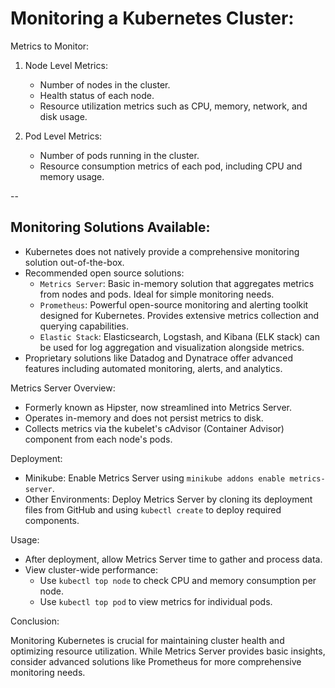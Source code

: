 # Monitoring a Kubernetes Cluster:


Metrics to Monitor:

1. Node Level Metrics:
   - Number of nodes in the cluster.
   - Health status of each node.
   - Resource utilization metrics such as CPU, memory, network, and disk usage.

2. Pod Level Metrics:
   - Number of pods running in the cluster.
   - Resource consumption metrics of each pod, including CPU and memory usage.

--

## Monitoring Solutions Available:

- Kubernetes does not natively provide a comprehensive monitoring solution out-of-the-box.
- Recommended open source solutions:
  - `Metrics Server`: Basic in-memory solution that aggregates metrics from nodes and pods. Ideal for simple monitoring needs.
  - `Prometheus`: Powerful open-source monitoring and alerting toolkit designed for Kubernetes. Provides extensive metrics collection and querying capabilities.
  - `Elastic Stack`: Elasticsearch, Logstash, and Kibana (ELK stack) can be used for log aggregation and visualization alongside metrics.
- Proprietary solutions like Datadog and Dynatrace offer advanced features including automated monitoring, alerts, and analytics.

Metrics Server Overview:

- Formerly known as Hipster, now streamlined into Metrics Server.
- Operates in-memory and does not persist metrics to disk.
- Collects metrics via the kubelet's cAdvisor (Container Advisor) component from each node's pods.

Deployment:

- Minikube: Enable Metrics Server using `minikube addons enable metrics-server`.
- Other Environments: Deploy Metrics Server by cloning its deployment files from GitHub and using `kubectl create` to deploy required components.

Usage:

- After deployment, allow Metrics Server time to gather and process data.
- View cluster-wide performance:
  - Use `kubectl top node` to check CPU and memory consumption per node.
  - Use `kubectl top pod` to view metrics for individual pods.

Conclusion:

Monitoring Kubernetes is crucial for maintaining cluster health and optimizing resource utilization. While Metrics Server provides basic insights, consider advanced solutions like Prometheus for more comprehensive monitoring needs.
